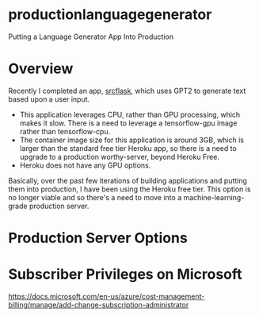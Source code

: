 # productionlanguagegenerator

Putting a Language Generator App Into Production

# Overview

Recently I completed an app, [srcflask](https://github.com/pwdel/srcflask), which uses GPT2 to generate text based upon a user input.

* This application leverages CPU, rather than GPU processing, which makes it slow. There is a need to leverage a tensorflow-gpu image rather than tensorflow-cpu.
* The container image size for this application is around 3GB, which is larger than the standard free tier Heroku app, so there is a need to upgrade to a production worthy-server, beyond Heroku Free.
* Heroku does not have any GPU options.

Basically, over the past few iterations of building applications and putting them into production, I have been using the Heroku free tier. This option is no longer viable and so there's a need to move into a machine-learning-grade production server.

# Production Server Options


# Subscriber Privileges on Microsoft

https://docs.microsoft.com/en-us/azure/cost-management-billing/manage/add-change-subscription-administrator
